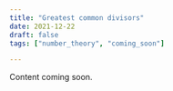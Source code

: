 ```yaml
---
title: "Greatest common divisors"
date: 2021-12-22
draft: false
tags: ["number_theory", "coming_soon"]

---
```


 Content coming soon.